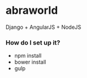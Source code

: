 # abraworld
Django + AngularJS + NodeJS

### How do I set up it?
 * npm install
 * bower install
 * gulp
